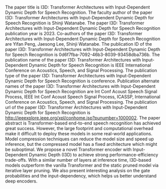 The paper title is I3D: Transformer Architectures with Input-Dependent Dynamic Depth for Speech Recognition.
The faculty author of the paper I3D: Transformer Architectures with Input-Dependent Dynamic Depth for Speech Recognition is Shinji Watanabe.
The paper I3D: Transformer Architectures with Input-Dependent Dynamic Depth for Speech Recognition publication year is 2023.
Co-authors of the paper I3D: Transformer Architectures with Input-Dependent Dynamic Depth for Speech Recognition are Yifan Peng, Jaesong Lee, Shinji Watanabe.
The publication ID of the paper I3D: Transformer Architectures with Input-Dependent Dynamic Depth for Speech Recognition is 0d6f7fba-7092-46b3-8039-93458dba736b.
The publication name of the paper I3D: Transformer Architectures with Input-Dependent Dynamic Depth for Speech Recognition is IEEE International Conference on Acoustics, Speech, and Signal Processing.
The publication type of the paper I3D: Transformer Architectures with Input-Dependent Dynamic Depth for Speech Recognition is conference.
Publication alternate names of the paper I3D: Transformer Architectures with Input-Dependent Dynamic Depth for Speech Recognition are Int Conf Acoust Speech Signal Process, IEEE Int Conf Acoust Speech Signal Process, ICASSP, International Conference on Acoustics, Speech, and Signal Processing.
The publication url of the paper I3D: Transformer Architectures with Input-Dependent Dynamic Depth for Speech Recognition is http://ieeexplore.ieee.org/xpl/conhome.jsp?punumber=1000002.
The paper abstract is Transformer-based end-to-end speech recognition has achieved great success. However, the large footprint and computational overhead make it difficult to deploy these models in some real-world applications. Model compression techniques can reduce the model size and speed up inference, but the compressed model has a fixed architecture which might be suboptimal. We propose a novel Transformer encoder with Input-Dependent Dynamic Depth (I3D) to achieve strong performance-efficiency trade-offs. With a similar number of layers at inference time, I3D-based models outperform the vanilla Transformer and the static pruned model via iterative layer pruning. We also present interesting analysis on the gate probabilities and the input-dependency, which helps us better understand deep encoders.
